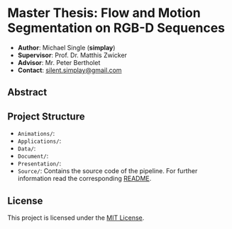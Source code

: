 # Master Thesis: Flow and Motion Segmentation on RGB-D Sequences

+ **Author**: Michael Single (**simplay**)
+ **Supervisor**: Prof. Dr. Matthis Zwicker
+ **Advisor**: Mr. Peter Bertholet
+ **Contact**: silent.simplay@gmail.com

## Abstract

## Project Structure

+ `Animations/`:
+ `Applications/`:
+ `Data/`:
+ `Document/`:
+ `Presentation/`:
+ `Source/`: Contains the source code of the pipeline. For further information read the corresponding [README](https://github.com/simplay/master_thesis/blob/predef-doc-structure/Source/README.md).

## License

This project is licensed under the [MIT License](https://github.com/simplay/master_thesis/blob/predef-doc-structure/LICENSE).
